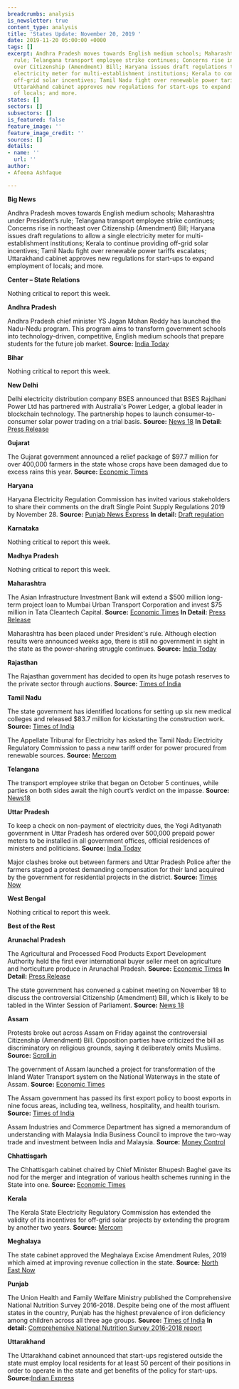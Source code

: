 ```yaml
---
breadcrumbs: analysis
is_newsletter: true
content_type: analysis
title: 'States Update: November 20, 2019 '
date: 2019-11-20 05:00:00 +0000
tags: []
excerpt: Andhra Pradesh moves towards English medium schools; Maharashtra under President’s
  rule; Telangana transport employee strike continues; Concerns rise in northeast
  over Citizenship (Amendment) Bill; Haryana issues draft regulations to allow a single
  electricity meter for multi-establishment institutions; Kerala to continue providing
  off-grid solar incentives; Tamil Nadu fight over renewable power tariffs escalates;
  Uttarakhand cabinet approves new regulations for start-ups to expand employment
  of locals; and more.
states: []
sectors: []
subsectors: []
is_featured: false
feature_image: ''
feature_image_credit: ''
sources: []
details:
- name: ''
  url: ''
author:
- Afeena Ashfaque

---
```

**Big News**

Andhra Pradesh moves towards English medium schools; Maharashtra under President’s rule; Telangana transport employee strike continues; Concerns rise in northeast over Citizenship (Amendment) Bill; Haryana issues draft regulations to allow a single electricity meter for multi-establishment institutions; Kerala to continue providing off-grid solar incentives; Tamil Nadu fight over renewable power tariffs escalates; Uttarakhand cabinet approves new regulations for start-ups to expand employment of locals; and more.

**Center – State Relations**

Nothing critical to report this week.

**Andhra Pradesh**

Andhra Pradesh chief minister YS Jagan Mohan Reddy has launched the Nadu-Nedu program. This program aims to transform government schools into technology-driven, competitive, English medium schools that prepare students for the future job market. **Source:** [India Today](https://www.indiatoday.in/education-today/news/story/rs-12-000-crore-nadu-nedu-programme-in-andhra-pradesh-to-turn-govt-schools-into-competitive-institutions-1619317-2019-11-15)

**Bihar**

Nothing critical to report this week.

**New Delhi**

Delhi electricity distribution company BSES announced that BSES Rajdhani Power Ltd has partnered with Australia's Power Ledger, a global leader in blockchain technology. The partnership hopes to launch consumer-to-consumer solar power trading on a trial basis. **Source:** [News 18](https://www.news18.com/news/tech/bses-has-launched-a-blockchain-based-platform-for-consumers-to-trade-power-2386439.html) **In Detail:** [Press Release](https://www.bsesdelhi.com/documents/55701/1190197189/Blockchain_November_13_Eng.pdf)

**Gujarat**

The Gujarat government announced a relief package of $97.7 million for over 400,000 farmers in the state whose crops have been damaged due to excess rains this year. **Source:** [Economic Times](https://economictimes.indiatimes.com/news/economy/agriculture/gujarat-announces-rs-700-crore-relief-package-for-rain-hit-farmers/articleshow/72041832.cms)

**Haryana**

Haryana Electricity Regulation Commission has invited various stakeholders to share their comments on the draft Single Point Supply Regulations 2019 by November 28. **Source:** [Punjab News Express](http://www.punjabnewsexpress.com/regional/news/-haryana-electricity-regulation-commission-herc-invites-comments-on-draft-single-point-supply-regulations-2019-97183.aspx) **In detail:** [Draft regulation](https://herc.gov.in/writereaddata/pdf/d20191031.pdf)

**Karnataka**

Nothing critical to report this week.

**Madhya Pradesh**

Nothing critical to report this week.

**Maharashtra**

The Asian Infrastructure Investment Bank will extend a $500 million long-term project loan to Mumbai Urban Transport Corporation and invest $75 million in Tata Cleantech Capital. **Source:** [Economic Times](https://economictimes.indiatimes.com/news/economy/infrastructure/mumbai-infra-gets-a-500-million-aiib-boost/articleshow/72071604.cms) **In Detail:** [Press Release](https://www.aiib.org/en/news-events/news/2019/20191115_001.html)

Maharashtra has been placed under President's rule. Although election results were announced weeks ago, there is still no government in sight in the state as the power-sharing struggle continues. **Source:** [India Today](https://www.indiatoday.in/india/story/maharashtra-politics-live-updates-bjp-congress-ncp-sonia-gandhi-sharad-pawar-meeting-on-shiv-sena-govt-formation-1619970-2019-11-18)

**Rajasthan**

The Rajasthan government has decided to open its huge potash reserves to the private sector through auctions. **Source:** [Times of India](https://timesofindia.indiatimes.com/city/jaipur/rajasthan-to-open-its-huge-potash-deposits-for-private-sector/articleshow/72079964.cms)

**Tamil Nadu**

The state government has identified locations for setting up six new medical colleges and released $83.7 million for kickstarting the construction work. **Source:** [Times of India](https://timesofindia.indiatimes.com/city/chennai/tamil-nadu-sanctions-600-crore-for-six-medical-colleges/articleshow/72031255.cms)

The Appellate Tribunal for Electricity has asked the Tamil Nadu Electricity Regulatory Commission to pass a new tariff order for power procured from renewable sources. **Source:** [Mercom](https://mercomindia.com/aptel-asks-tamil-nadu-commission-review-renewables/)

**Telangana**

The transport employee strike that began on October 5 continues, while parties on both sides await the high court’s verdict on the impasse. **Source:** [News18](https://www.news18.com/news/india/telangana-transport-strike-cops-shift-fasting-union-leader-to-hospital-2390217.html)

**Uttar Pradesh**

To keep a check on non-payment of electricity dues, the Yogi Adityanath government in Uttar Pradesh has ordered over 500,000 prepaid power meters to be installed in all government offices, official residences of ministers and politicians. **Source:** [India Today](https://www.indiatoday.in/india/story/up-power-ministry-installs-prepaid-metre-as-electricity-dues-of-govt-offices-bungalows-cross-rs-13-000-crore-1619273-2019-11-15)

Major clashes broke out between farmers and Uttar Pradesh Police after the farmers staged a protest demanding compensation for their land acquired by the government for residential projects in the district. **Source:** [Times Now](https://www.timesnownews.com/india/article/cops-farmers-clash-over-smart-city-project-on-disputed-land-in-unnao/516350)

**West Bengal**

Nothing critical to report this week.

**Best of the Rest**

**Arunachal Pradesh**

The Agricultural and Processed Food Products Export Development Authority held the first ever international buyer seller meet on agriculture and horticulture produce in Arunachal Pradesh. **Source:** [Economic Times](https://economictimes.indiatimes.com/news/economy/agriculture/first-ever-international-buyer-seller-meet-in-arunachal-pradesh/articleshow/72073082.cms) **In Detail:** [Press Release](https://commerce.gov.in/PressRelease.aspx?Id=6735)

The state government has convened a cabinet meeting on November 18 to discuss the controversial Citizenship (Amendment) Bill, which is likely to be tabled in the Winter Session of Parliament. **Source:** [News 18](https://www.news18.com/news/politics/arunachal-pradesh-convenes-cabinet-meet-on-monday-to-discuss-citizenship-amendment-bill-2389439.html)

**Assam**

Protests broke out across Assam on Friday against the controversial Citizenship (Amendment) Bill. Opposition parties have criticized the bill as discriminatory on religious grounds, saying it deliberately omits Muslims. **Source:** [Scroll.in](https://scroll.in/latest/943895/citizenship-bill-protests-break-out-in-assam-as-bjp-set-to-introduce-legislation-in-parliament)

The government of Assam launched a project for transformation of the Inland Water Transport system on the National Waterways in the state of Assam. **Source:** [Economic Times](https://economictimes.indiatimes.com/news/politics-and-nation/assam-govt-launches-project-to-transform-inland-water-transport/articleshow/71996243.cms)

The Assam government has passed its first export policy to boost exports in nine focus areas, including tea, wellness, hospitality, and health tourism. **Source:** [Times of India](https://timesofindia.indiatimes.com/business/india-business/assam-gets-its-first-export-policy/articleshow/72059365.cms)

Assam Industries and Commerce Department has signed a memorandum of understanding with Malaysia India Business Council to improve the two-way trade and investment between India and Malaysia. **Source:** [Money Control](https://www.moneycontrol.com/news/business/economy/assam-industries-commerce-dept-signs-mou-with-malaysia-india-business-council-4625901.html)

**Chhattisgarh**

The Chhattisgarh cabinet chaired by Chief Minister Bhupesh Baghel gave its nod for the merger and integration of various health schemes running in the State into one. **Source:** [Economic Times](https://health.economictimes.indiatimes.com/news/policy/chhattisgarh-cabinet-gives-nod-to-integrated-healthcare-scheme/72084175)

**Kerala**

The Kerala State Electricity Regulatory Commission has extended the validity of its incentives for off-grid solar projects by extending the program by another two years. **Source:** [Mercom](https://mercomindia.com/kerala-extends-validity-consumer-incentives-off-grid-solar/)

**Meghalaya**

The state cabinet approved the Meghalaya Excise Amendment Rules, 2019 which aimed at improving revenue collection in the state. **Source:** [North East Now](https://nenow.in/north-east-news/meghalaya/meghalaya-to-charge-liquor-fee-from-military-paramilitary-forces.html)

**Punjab**

The Union Health and Family Welfare Ministry published the Comprehensive National Nutrition Survey 2016-2018. Despite being one of the most affluent states in the country, Punjab has the highest prevalence of iron deficiency among children across all three age groups. **Source:** [Times of India](https://timesofindia.indiatimes.com/city/chandigarh/children-low-on-micronutrients-in-punjab/articleshow/72079222.cms) **In detail:** [Comprehensive National Nutrition Survey 2016-2018 report](https://www.popcouncil.org/uploads/pdfs/2019RH_CNNSreport.pdf)

**Uttarakhand**

The Uttarakhand cabinet announced that start-ups registered outside the state must employ local residents for at least 50 percent of their positions in order to operate in the state and get benefits of the policy for start-ups. **Source:**[Indian Express](https://indianexpress.com/article/india/uttarakhand-cabinet-nod-to-new-rules-for-start-ups-6118737/)
